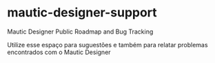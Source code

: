 # mautic-designer-support

Mautic Designer Public Roadmap and Bug Tracking

Utilize esse espaço para suguestões e também para relatar problemas encontrados com o Mautic Designer
